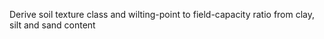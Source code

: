 Derive soil texture class and wilting-point to field-capacity ratio from clay, silt and sand content 
